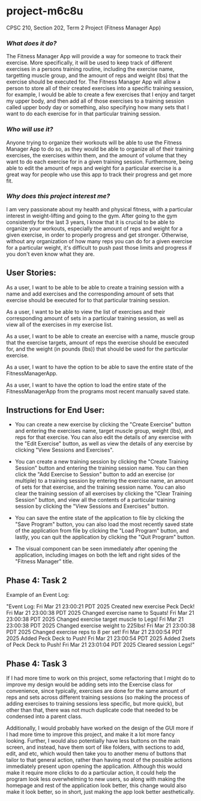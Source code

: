 # project-m6c8u
CPSC 210, Section 202, Term 2 Project (Fitness Manager App)

### *What does it do?*
The Fitness Manager App will provide a way for someone to track their exercise. More specifically, it will be used to keep track of different exercises in a persons training routine, including the exercise name, targetting muscle group, and the amount of reps and weight (lbs) that the exercise should be executed for. The Fitness Manager App will allow a person to store all of their created exercises into a specific training session, for example, I would be able to create a few exercises that I enjoy and target my upper body, and then add all of those exercises to a training session called upper body day or something, also specifying how many sets that I want to do each exercise for in that particular training session.

### *Who will use it?*
Anyone trying to organize their workouts will be able to use the Fitness Manager App to do so, as they would be able to organize all of their training exercises, the exercises within them, and the amount of volume that they want to do each exercise for in a given training session. Furthermore, being able to edit the amount of reps and weight for a particular exercise is a great way for people who use this app to track their progress and get more fit.

### *Why does this project interest me?*
I am very passionate about my health and physical fitness, with a particular interest in weight-lifting and going to the gym. After going to the gym consistently for the last 3 years, I know that it is crucial to be able to organize your workouts, especially the amount of reps and weight for a given exercise, in order to properly progress and get stronger. Otherwise, without any organization of how many reps you can do for a given exercise for a particular weight, it's difficult to push past those limits and progress if you don't even know what they are.

## User Stories:
As a user, I want to be able to be able to create a training session with a name and add exercises and the corresponding amount of sets that exercise should be executed for to that particular training session.

As a user, I want to be able to view the list of exercises and their corresponding amount of sets in a particular training session, as well as view all of the exercises in my exercise list.

As a user, I want to be able to create an exercise with a name, muscle group that the exercise targets, amount of reps the exercise should be executed for, and the weight (in pounds (lbs)) that should be used for the particular exercise.

As a user, I want to have the option to be able to save the entire state of the FitnessManagerApp.

As a user, I want to have the option to load the entire state of the FitnessManagerApp from the programs most recent manually saved state.

## Instructions for End User:

- You can create a new exercise by clicking the "Create Exercise" button and entering the exercises name, target muscle group, weight (lbs), and reps for that exercise. You can also edit the details of any exercise with the "Edit Exercise" button, as well as view the details of any exercise by clicking "View Sessions and Exercises".

- You can create a new training session by clicking the "Create Training Session" button and entering the training session name. You can then click the "Add Exercise to Session" button to add an exercise (or multiple) to a training session by entering the exercise name, an amount of sets for that exercise, and the training session name. You can also clear the training session of all exercises by clicking the "Clear Training Session" button, and view all the contents of a particular training session by clicking the "View Sessions and Exercises" button.

- You can save the entire state of the application to file by clicking the "Save Program" button, you can also load the most recently saved state of the application from file by clicking the "Load Program" button, and lastly, you can quit the application by clicking the "Quit Program" button.

- The visual component can be seen immediately after opening the application, including images on both the left and right sides of the "Fitness Manager" title.

## Phase 4: Task 2

Example of an Event Log:

"Event Log:
Fri Mar 21 23:00:21 PDT 2025
Created new exercise Peck Deck!
Fri Mar 21 23:00:38 PDT 2025
Changed exercise name to Squats!
Fri Mar 21 23:00:38 PDT 2025
Changed exercise target muscle to Legs!
Fri Mar 21 23:00:38 PDT 2025
Changed exercise weight to 225lbs!
Fri Mar 21 23:00:38 PDT 2025
Changed exercise reps to 8 per set!
Fri Mar 21 23:00:54 PDT 2025
Added Peck Deck to Push!
Fri Mar 21 23:00:54 PDT 2025
Added 2sets of Peck Deck to Push!
Fri Mar 21 23:01:04 PDT 2025
Cleared session Legs!"


## Phase 4: Task 3

If I had more time to work on this project, some refactoring that I might do to improve my design would be adding sets into the Exercise class for convenience, since typically, exercises are done for the same amount of reps and sets across different training sessions (so making the process of adding exercises to training sessions less specific, but more quick), but other than that, there was not much duplicate code that needed to be condensed into a parent class.

Additionally, I would probably have worked on the design of the GUI more if I had more time to improve this project, and make it a lot more fancy looking. Further, I would also potentially have less buttons on the main screen, and instead, have them sort of like folders, with sections to add, edit, and etc, which would then take you to another menu of buttons that tailor to that general action, rather than having most of the possible actions immediately present upon opening the application. Although this would make it require more clicks to do a particular action, it could help the program look less overwhelming to new users, so along with making the homepage and rest of the application look better, this change would also make it look better, so in short, just making the app look better aesthetically.

